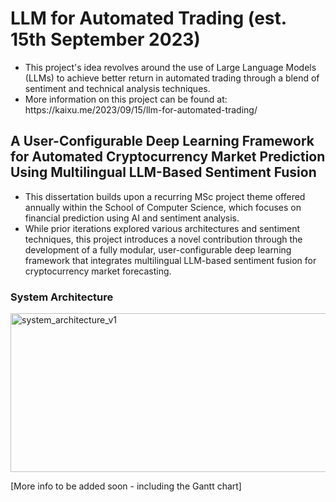 # LLM for Automated Trading (est. 15th September 2023)
<ul>
<li>This project's idea revolves around the use of Large Language Models (LLMs) to achieve better return in automated trading through a blend of sentiment and technical analysis techniques.</li>
<li>More information on this project can be found at: https://kaixu.me/2023/09/15/llm-for-automated-trading/</li>
</ul>

## A User-Configurable Deep Learning Framework for Automated Cryptocurrency Market Prediction Using Multilingual LLM-Based Sentiment Fusion
<ul>
<li>This dissertation builds upon a recurring MSc project theme offered annually within the School of Computer Science, which focuses on financial prediction using AI and sentiment analysis.</li>
<li>While prior iterations explored various architectures and sentiment techniques, this project introduces a novel contribution through the development of a fully modular, user-configurable deep learning framework that integrates multilingual LLM-based sentiment fusion for cryptocurrency market forecasting.</li>
</ul>

### System Architecture
<img width="538" height="254" alt="system_architecture_v1" src="https://github.com/user-attachments/assets/7917df34-004d-4ee4-8694-f2b208fd9813" />

[More info to be added soon - including the Gantt chart]


